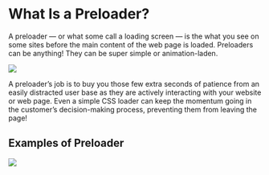 
<h1>What Is a Preloader?</h1>
<p>A preloader — or what some call a loading screen — is the what you see on some sites before the main content of the web page is loaded. Preloaders can be anything! They can be super simple or animation-laden.</p>

<img src="https://i.pinimg.com/originals/6c/97/be/6c97be2bee42e1f965761376c01453fa.gif">
<p>A preloader’s job is to buy you those few extra seconds of patience from an easily distracted user base as they are actively interacting with your website or web page. Even a simple CSS loader can keep the momentum going in the customer’s decision-making process, preventing them from leaving the page!

</p>
<h2>Examples of Preloader</h2>
<img src="https://cdn.svgator.com/images/2023/06/geometric-shapes-preloaders.svg">
